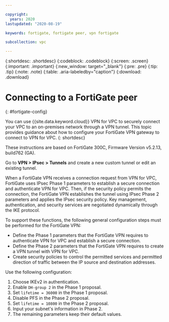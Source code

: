 ```yaml
---

copyright:
  years: 2020
lastupdated: "2020-08-19"

keywords: fortigate, fortigate peer, vpn fortigate

subcollection: vpc

---
```


{:shortdesc: .shortdesc}
{:codeblock: .codeblock}
{:screen: .screen}
{:important: .important}
{:new_window: target="_blank"}
{:pre: .pre}
{:tip: .tip}
{:note: .note}
{:table: .aria-labeledby="caption"}
{:download: .download}


# Connecting to a FortiGate peer 
{: #fortigate-config}

You can use {{site.data.keyword.cloud}} VPN for VPC to securely connect your VPC to an on-premises network through a VPN tunnel. This topic provides guidance about how to configure your FortiGate VPN gateway to connect to VPN for VPC.
{: shortdesc}

These instructions are based on FortiGate 300C, Firmware Version v5.2.13, build762 (GA).

Go to **VPN \> IPsec \> Tunnels** and create a new custom tunnel or edit an existing tunnel.

When a FortiGate VPN receives a connection request from VPN for VPC, FortiGate uses IPsec Phase 1 parameters to establish a secure connection and authenticate VPN for VPC. Then, if the security policy permits the connection, the FortiGate VPN establishes the tunnel using IPsec Phase 2 parameters and applies the IPsec security policy. Key management, authentication, and security services are negotiated dynamically through the IKE protocol.

To support these functions, the following general configuration steps must be performed for the FortiGate VPN:

* Define the Phase 1 parameters that the FortiGate VPN requires to authenticate VPN for VPC and establish a secure connection.
* Define the Phase 2 parameters that the FortiGate VPN requires to create a VPN tunnel with VPN for VPC.
* Create security policies to control the permitted services and permitted direction of traffic between the IP source and destination addresses.

Use the following configuration:

1. Choose IKEv2 in authentication.
2. Enable `DH-group 2` in the Phase 1 proposal.
3. Set `lifetime = 36000` in the Phase 1 proposal.
4. Disable PFS in the Phase 2 proposal.
5. Set `lifetime = 10800` in the Phase 2 proposal.
6. Input your subnet's information in Phase 2.
7. The remaining parameters keep their default values.

